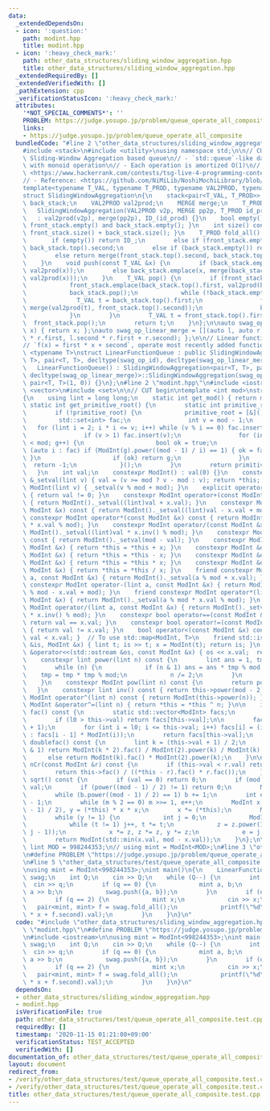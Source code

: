 ```yaml
---
data:
  _extendedDependsOn:
  - icon: ':question:'
    path: modint.hpp
    title: modint.hpp
  - icon: ':heavy_check_mark:'
    path: other_data_structures/sliding_window_aggregation.hpp
    title: other_data_structures/sliding_window_aggregation.hpp
  _extendedRequiredBy: []
  _extendedVerifiedWith: []
  _pathExtension: cpp
  _verificationStatusIcon: ':heavy_check_mark:'
  attributes:
    '*NOT_SPECIAL_COMMENTS*': ''
    PROBLEM: https://judge.yosupo.jp/problem/queue_operate_all_composite
    links:
    - https://judge.yosupo.jp/problem/queue_operate_all_composite
  bundledCode: "#line 2 \"other_data_structures/sliding_window_aggregation.hpp\"\n\
    #include <stack>\n#include <utility>\nusing namespace std;\n\n// CUT begin\n//\
    \ Sliding-Window Aggregation based queue\n// - `std::queue`-like data structure\
    \ with monoid operation\n// - Each operation is amortized O(1)\n// - Verification:\
    \ <https://www.hackerrank.com/contests/tsg-live-4-programming-contest/challenges/tsg-live-4-procon-lcm-interval/submissions/code/1317888077>\n\
    // - Reference: <https://github.com/NiMiLib/NoshiMochiLibrary/blob/queue_aggregation/lib/data_structure/sequence/queue_aggregation.hpp>\n\
    template<typename T_VAL, typename T_PROD, typename VAL2PROD, typename MERGE>\n\
    struct SlidingWindowAggregation\n{\n    stack<pair<T_VAL, T_PROD>> front_stack,\
    \ back_stack;\n    VAL2PROD val2prod;\n    MERGE merge;\n    T_PROD ID_;\n\n \
    \   SlidingWindowAggregation(VAL2PROD v2p, MERGE pp2p, T_PROD id_prod)\n     \
    \   : val2prod(v2p), merge(pp2p), ID_(id_prod) {}\n    bool empty() const { return\
    \ front_stack.empty() and back_stack.empty(); }\n    int size() const { return\
    \ front_stack.size() + back_stack.size(); }\n    T_PROD fold_all() const {\n \
    \       if (empty()) return ID_;\n        else if (front_stack.empty()) return\
    \ back_stack.top().second;\n        else if (back_stack.empty()) return front_stack.top().second;\n\
    \        else return merge(front_stack.top().second, back_stack.top().second);\n\
    \    }\n    void push(const T_VAL &x) {\n        if (back_stack.empty()) back_stack.emplace(x,\
    \ val2prod(x));\n        else back_stack.emplace(x, merge(back_stack.top().second,\
    \ val2prod(x)));\n    }\n    T_VAL pop() {\n        if (front_stack.empty()) {\n\
    \            front_stack.emplace(back_stack.top().first, val2prod(back_stack.top().first));\n\
    \            back_stack.pop();\n            while (!back_stack.empty()) {\n  \
    \              T_VAL t = back_stack.top().first;\n                front_stack.emplace(t,\
    \ merge(val2prod(t), front_stack.top().second));\n                back_stack.pop();\n\
    \            }\n        }\n        T_VAL t = front_stack.top().first;\n      \
    \  front_stack.pop();\n        return t;\n    }\n};\n\nauto swag_op_id = [](auto\
    \ x) { return x; };\nauto swag_op_linear_merge = [](auto l, auto r) { return make_pair(l.first\
    \ * r.first, l.second * r.first + r.second); };\n\n// Linear function composition\n\
    // `f(x) = first * x + second`, operate most recently added function first\ntemplate\
    \ <typename T>\nstruct LinearFunctionQueue : public SlidingWindowAggregation<pair<T,\
    \ T>, pair<T, T>, decltype(swag_op_id), decltype(swag_op_linear_merge)>\n{\n \
    \   LinearFunctionQueue() : SlidingWindowAggregation<pair<T, T>, pair<T, T>, decltype(swag_op_id),\
    \ decltype(swag_op_linear_merge)>::SlidingWindowAggregation(swag_op_id, swag_op_linear_merge,\
    \ pair<T, T>(1, 0)) {}\n};\n#line 2 \"modint.hpp\"\n#include <iostream>\n#include\
    \ <vector>\n#include <set>\n\n// CUT begin\ntemplate <int mod>\nstruct ModInt\n\
    {\n    using lint = long long;\n    static int get_mod() { return mod; }\n   \
    \ static int get_primitive_root() {\n        static int primitive_root = 0;\n\
    \        if (!primitive_root) {\n            primitive_root = [&](){\n       \
    \         std::set<int> fac;\n                int v = mod - 1;\n             \
    \   for (lint i = 2; i * i <= v; i++) while (v % i == 0) fac.insert(i), v /= i;\n\
    \                if (v > 1) fac.insert(v);\n                for (int g = 1; g\
    \ < mod; g++) {\n                    bool ok = true;\n                    for\
    \ (auto i : fac) if (ModInt(g).power((mod - 1) / i) == 1) { ok = false; break;\
    \ }\n                    if (ok) return g;\n                }\n              \
    \  return -1;\n            }();\n        }\n        return primitive_root;\n \
    \   }\n    int val;\n    constexpr ModInt() : val(0) {}\n    constexpr ModInt\
    \ &_setval(lint v) { val = (v >= mod ? v - mod : v); return *this; }\n    constexpr\
    \ ModInt(lint v) { _setval(v % mod + mod); }\n    explicit operator bool() const\
    \ { return val != 0; }\n    constexpr ModInt operator+(const ModInt &x) const\
    \ { return ModInt()._setval((lint)val + x.val); }\n    constexpr ModInt operator-(const\
    \ ModInt &x) const { return ModInt()._setval((lint)val - x.val + mod); }\n   \
    \ constexpr ModInt operator*(const ModInt &x) const { return ModInt()._setval((lint)val\
    \ * x.val % mod); }\n    constexpr ModInt operator/(const ModInt &x) const { return\
    \ ModInt()._setval((lint)val * x.inv() % mod); }\n    constexpr ModInt operator-()\
    \ const { return ModInt()._setval(mod - val); }\n    constexpr ModInt &operator+=(const\
    \ ModInt &x) { return *this = *this + x; }\n    constexpr ModInt &operator-=(const\
    \ ModInt &x) { return *this = *this - x; }\n    constexpr ModInt &operator*=(const\
    \ ModInt &x) { return *this = *this * x; }\n    constexpr ModInt &operator/=(const\
    \ ModInt &x) { return *this = *this / x; }\n    friend constexpr ModInt operator+(lint\
    \ a, const ModInt &x) { return ModInt()._setval(a % mod + x.val); }\n    friend\
    \ constexpr ModInt operator-(lint a, const ModInt &x) { return ModInt()._setval(a\
    \ % mod - x.val + mod); }\n    friend constexpr ModInt operator*(lint a, const\
    \ ModInt &x) { return ModInt()._setval(a % mod * x.val % mod); }\n    friend constexpr\
    \ ModInt operator/(lint a, const ModInt &x) { return ModInt()._setval(a % mod\
    \ * x.inv() % mod); }\n    constexpr bool operator==(const ModInt &x) const {\
    \ return val == x.val; }\n    constexpr bool operator!=(const ModInt &x) const\
    \ { return val != x.val; }\n    bool operator<(const ModInt &x) const { return\
    \ val < x.val; }  // To use std::map<ModInt, T>\n    friend std::istream &operator>>(std::istream\
    \ &is, ModInt &x) { lint t; is >> t; x = ModInt(t); return is; }\n    friend std::ostream\
    \ &operator<<(std::ostream &os, const ModInt &x) { os << x.val;  return os; }\n\
    \    constexpr lint power(lint n) const {\n        lint ans = 1, tmp = this->val;\n\
    \        while (n) {\n            if (n & 1) ans = ans * tmp % mod;\n        \
    \    tmp = tmp * tmp % mod;\n            n /= 2;\n        }\n        return ans;\n\
    \    }\n    constexpr ModInt pow(lint n) const {\n        return power(n);\n \
    \   }\n    constexpr lint inv() const { return this->power(mod - 2); }\n    constexpr\
    \ ModInt operator^(lint n) const { return ModInt(this->power(n)); }\n    constexpr\
    \ ModInt &operator^=(lint n) { return *this = *this ^ n; }\n\n    inline ModInt\
    \ fac() const {\n        static std::vector<ModInt> facs;\n        int l0 = facs.size();\n\
    \        if (l0 > this->val) return facs[this->val];\n\n        facs.resize(this->val\
    \ + 1);\n        for (int i = l0; i <= this->val; i++) facs[i] = (i == 0 ? ModInt(1)\
    \ : facs[i - 1] * ModInt(i));\n        return facs[this->val];\n    }\n\n    ModInt\
    \ doublefac() const {\n        lint k = (this->val + 1) / 2;\n        if (this->val\
    \ & 1) return ModInt(k * 2).fac() / ModInt(2).power(k) / ModInt(k).fac();\n  \
    \      else return ModInt(k).fac() * ModInt(2).power(k);\n    }\n\n    ModInt\
    \ nCr(const ModInt &r) const {\n        if (this->val < r.val) return ModInt(0);\n\
    \        return this->fac() / ((*this - r).fac() * r.fac());\n    }\n\n    ModInt\
    \ sqrt() const {\n        if (val == 0) return 0;\n        if (mod == 2) return\
    \ val;\n        if (power((mod - 1) / 2) != 1) return 0;\n        ModInt b = 1;\n\
    \        while (b.power((mod - 1) / 2) == 1) b += 1;\n        int e = 0, m = mod\
    \ - 1;\n        while (m % 2 == 0) m >>= 1, e++;\n        ModInt x = power((m\
    \ - 1) / 2), y = (*this) * x * x;\n        x *= (*this);\n        ModInt z = b.power(m);\n\
    \        while (y != 1) {\n            int j = 0;\n            ModInt t = y;\n\
    \            while (t != 1) j++, t *= t;\n            z = z.power(1LL << (e -\
    \ j - 1));\n            x *= z, z *= z, y *= z;\n            e = j;\n        }\n\
    \        return ModInt(std::min(x.val, mod - x.val));\n    }\n};\n\n// constexpr\
    \ lint MOD = 998244353;\n// using mint = ModInt<MOD>;\n#line 3 \"other_data_structures/test/queue_operate_all_composite.test.cpp\"\
    \n#define PROBLEM \"https://judge.yosupo.jp/problem/queue_operate_all_composite\"\
    \n#line 5 \"other_data_structures/test/queue_operate_all_composite.test.cpp\"\n\
    \nusing mint = ModInt<998244353>;\nint main()\n{\n    LinearFunctionQueue<mint>\
    \ swag;\n    int Q;\n    cin >> Q;\n    while (Q--) {\n        int q;\n      \
    \  cin >> q;\n        if (q == 0) {\n            mint a, b;\n            cin >>\
    \ a >> b;\n            swag.push({a, b});\n        }\n        if (q == 1) swag.pop();\n\
    \        if (q == 2) {\n            mint x;\n            cin >> x;\n         \
    \   pair<mint, mint> f = swag.fold_all();\n            printf(\"%d\\n\", (f.first\
    \ * x + f.second).val);\n        }\n    }\n}\n"
  code: "#include \"other_data_structures/sliding_window_aggregation.hpp\"\n#include\
    \ \"modint.hpp\"\n#define PROBLEM \"https://judge.yosupo.jp/problem/queue_operate_all_composite\"\
    \n#include <iostream>\n\nusing mint = ModInt<998244353>;\nint main()\n{\n    LinearFunctionQueue<mint>\
    \ swag;\n    int Q;\n    cin >> Q;\n    while (Q--) {\n        int q;\n      \
    \  cin >> q;\n        if (q == 0) {\n            mint a, b;\n            cin >>\
    \ a >> b;\n            swag.push({a, b});\n        }\n        if (q == 1) swag.pop();\n\
    \        if (q == 2) {\n            mint x;\n            cin >> x;\n         \
    \   pair<mint, mint> f = swag.fold_all();\n            printf(\"%d\\n\", (f.first\
    \ * x + f.second).val);\n        }\n    }\n}\n"
  dependsOn:
  - other_data_structures/sliding_window_aggregation.hpp
  - modint.hpp
  isVerificationFile: true
  path: other_data_structures/test/queue_operate_all_composite.test.cpp
  requiredBy: []
  timestamp: '2020-11-15 01:21:08+09:00'
  verificationStatus: TEST_ACCEPTED
  verifiedWith: []
documentation_of: other_data_structures/test/queue_operate_all_composite.test.cpp
layout: document
redirect_from:
- /verify/other_data_structures/test/queue_operate_all_composite.test.cpp
- /verify/other_data_structures/test/queue_operate_all_composite.test.cpp.html
title: other_data_structures/test/queue_operate_all_composite.test.cpp
---
```

